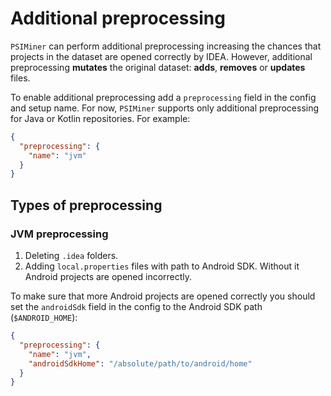 # Additional preprocessing

`PSIMiner` can perform additional preprocessing increasing the chances that projects in the dataset are opened correctly by IDEA.
However, additional preprocessing **mutates** the original dataset: **adds**, **removes** or **updates** files.

To enable additional preprocessing add a `preprocessing` field in the config and setup name.
For now, `PSIMiner` supports only additional preprocessing for Java or Kotlin repositories.
For example:

```json
{
  "preprocessing": {
    "name": "jvm"
  }
}
```

## Types of preprocessing

### JVM preprocessing
1. Deleting `.idea` folders.
2. Adding `local.properties` files with path to Android SDK.
Without it Android projects are opened incorrectly.

To make sure that more Android projects are opened correctly you should set the `androidSdk`
field in the config to the Android SDK path (`$ANDROID_HOME`):

```json
{
  "preprocessing": {
    "name": "jvm",
    "androidSdkHome": "/absolute/path/to/android/home"
  }
}
```
